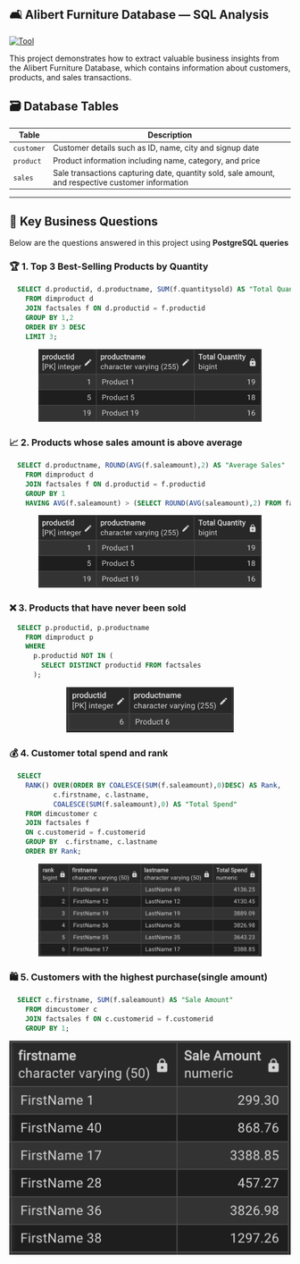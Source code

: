 ## 🛋️ Alibert Furniture Database — SQL Analysis
[![Tool](https://img.shields.io/badge/tool-PostgreSQL-blue?logo=postgresql&logoColor=white)](https://www.postgresql.org/)

This project demonstrates how to extract valuable business insights from the Alibert Furniture Database, which contains information about customers, products, and sales transactions.

## 🗃️ **Database Tables**

| Table         | Description                                      |
|---------------|--------------------------------------------------|
| `customer`    | Customer details such as ID, name, city and signup date |
| `product`| Product information including name, category, and price |
| `sales`| Sale transactions capturing date, quantity sold, sale amount, and respective customer information |

---
## 🎯 **Key Business Questions**
Below are the questions answered in this project using **PostgreSQL queries**

### 🏆 1. Top 3 Best-Selling Products by Quantity
```sql
  SELECT d.productid, d.productname, SUM(f.quantitysold) AS "Total Quantity"
	FROM dimproduct d
	JOIN factsales f ON d.productid = f.productid
	GROUP BY 1,2 
	ORDER BY 3 DESC
	LIMIT 3;
```
<p align="center">
  <img src="docs/TopSelling.png" alt="Top Selling Products" width="400">
</p>

### 📈 2. Products whose sales amount is above average
```sql
  SELECT d.productname, ROUND(AVG(f.saleamount),2) AS "Average Sales"
	FROM dimproduct d
	JOIN factsales f ON d.productid = f.productid
	GROUP BY 1
	HAVING AVG(f.saleamount) > (SELECT ROUND(AVG(saleamount),2) FROM factsales);
```
<p align="center">
  <img src="docs/TopSelling.png" alt="Products sold above average" width="400">
</p>

### ❌ 3. Products that have never been sold
```sql
  SELECT p.productid, p.productname
	FROM dimproduct p
	WHERE 
	  p.productid NOT IN (
	    SELECT DISTINCT productid FROM factsales
	  );
```
<p align="center">
  <img src="docs/NeverSold.png" alt="Product Never been sold" width="300">
</p>

### 💰 4. Customer total spend and rank
```sql
  SELECT 
	RANK() OVER(ORDER BY COALESCE(SUM(f.saleamount),0)DESC) AS Rank,
		   c.firstname, c.lastname,
		   COALESCE(SUM(f.saleamount),0) AS "Total Spend"
	FROM dimcustomer c
	JOIN factsales f
	ON c.customerid = f.customerid
	GROUP BY  c.firstname, c.lastname
	ORDER BY Rank;
```
<p align="center">
  <img src="docs/CustomerRank.png" alt="Customer Ranking" width="400">
</p>

### 🛍️ 5. Customers with the highest purchase(single amount)
```sql
  SELECT c.firstname, SUM(f.saleamount) AS "Sale Amount"
	FROM dimcustomer c
	JOIN factsales f ON c.customerid = f.customerid
	GROUP BY 1; 
```
<p align="center">
  <img src="docs/CustomerPurchase.png" alt="Customer Purchase" width="600">
</p>
